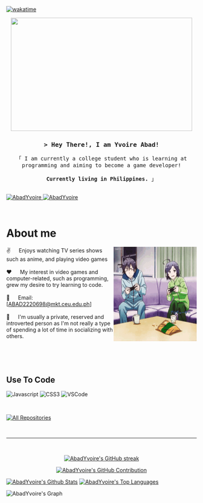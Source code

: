 
[![wakatime](https://wakatime.com/badge/user/eebb3dd8-d9b2-40de-9b88-6fd6cac99dbc.svg)](https://wakatime.com/@eebb3dd8-d9b2-40de-9b88-6fd6cac99dbc)

<p align="center">
  <img width="480" height="300" src="/greet.gif">
</p>

<!-- Intro  -->
<h3 align="center">
        <samp>&gt; Hey There!, I am Yvoire Abad!
        </samp>
</h3>


<p align="center"> 
  <samp>
    「 I am currently a college student who is learning at programming and aiming to become a game developer! <br><br><b>Currently living in Philippines.</b> 」
    <br>
    <br>
  </samp>
</p>

 <a href="https://www.facebook.com/yvoire.abad/" target="_blank">
  <img src="https://img.shields.io/badge/Facebook-20BEFF?&style=for-the-badge&logo=facebook&logoColor=white" alt="AbadYvoire"  />
  </a>
<a href="https://www.youtube.com/channel/UC3kwBl3lOvscRZMBB_lSeCw" target="_blank">
  <img src="https://img.shields.io/badge/Youtube-red?style=for-the-badge&logo=youtube&logoColor=white" alt="AbadYvoire"/>
 </a>
</p>
<br />

<!-- About Section -->
 # About me
 
<p>
  <img align="right" width="220" height="250" src="/anime-gaming.gif">
  
 ✌️ &emsp; Enjoys watching TV series shows such as anime, and playing video games <br/><br/>
 ❤️ &emsp; My interest in video games and computer-related, such as programming, grew my desire to try learning to code.<br/><br/>
 📧 &emsp; Email: [ABAD2220698@mkt.ceu.edu.ph]<br/><br/>
 💬 &emsp; I'm usually a private, reserved and introverted person as I'm not really a type of spending a lot of time in socializing with others.

</p>

<br/>
<br/>
<br/>

## Use To Code

![Javascript](https://img.shields.io/badge/Javascript-F0DB4F?style=for-the-badge&labelColor=black&logo=javascript&logoColor=F0DB4F)
![CSS3](https://img.shields.io/badge/CSS3-1572B6?style=for-the-badge&logo=css3&logoColor=white)
![VSCode](https://img.shields.io/badge/Visual_Studio-0078d7?style=for-the-badge&logo=visual%20studio&logoColor=white)

<br/>

<p align="left">
  <a href="https://github.com/AbadYvoire?tab=repositories" target="_blank"><img alt="All Repositories" title="All Repositories" src="https://img.shields.io/badge/-All%20Repos-2962FF?style=for-the-badge&logo=koding&logoColor=white"/></a>
</p>

<br/>
<hr/>
<br/>

<p align="center">
  <a href="https://github.com/AbadYvoire">
    <img src="https://github-readme-streak-stats.herokuapp.com/?user=AbadYvoire&theme=radical&border=7F3FBF&background=0D1117" alt="AbadYvoire's GitHub streak"/>
  </a>
</p>

<p align="center">
  <a href="https://github.com/AbadYvoire">
    <img src="https://github-profile-summary-cards.vercel.app/api/cards/profile-details?username=AbadYvoire&theme=radical" alt="AbadYvoire's GitHub Contribution"/>
  </a>
</p>

<a> 
    <a href="https://github.com/alsiam"><img alt="AbadYvoire's Github Stats" src="https://denvercoder1-github-readme-stats.vercel.app/api?username=AbadYvoire&show_icons=true&count_private=true&theme=react&border_color=7F3FBF&bg_color=0D1117&title_color=F85D7F&icon_color=F8D866" height="192px" width="49.5%"/></a>
  <a href="https://github.com/alsiam"><img alt="AbadYvoire's Top Languages" src="https://denvercoder1-github-readme-stats.vercel.app/api/top-langs/?username=AbadYvoire&langs_count=8&layout=compact&theme=react&border_color=7F3FBF&bg_color=0D1117&title_color=F85D7F&icon_color=F8D866" height="192px" width="49.5%"/></a>
  <br/>
</a>


![AbadYvoire's Graph](https://github-readme-activity-graph.vercel.app/graph?username=AbadYvoire&custom_title=Abad%20Yvoire's%20GitHub%20Activity%20Graph&bg_color=0D1117&color=7F3FBF&line=7F3FBF&point=7F3FBF&area_color=FFFFFF&title_color=FFFFFF&area=true)
